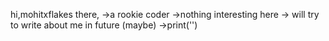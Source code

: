 hi,mohitxflakes there,
->a rookie coder 
->nothing interesting here
-> will try to write about me in future (maybe)
->print('')
